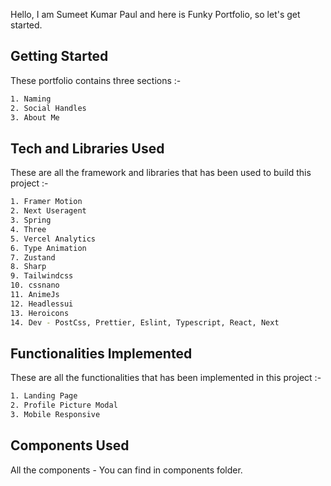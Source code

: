 Hello, I am Sumeet Kumar Paul and here is Funky Portfolio, so let's get started.

## Getting Started

These portfolio contains three sections :-

```bash
1. Naming
2. Social Handles
3. About Me
```

## Tech and Libraries Used

These are all the framework and libraries that has been used to build this project :-

```bash
1. Framer Motion
2. Next Useragent
3. Spring
4. Three
5. Vercel Analytics
6. Type Animation
7. Zustand
8. Sharp
9. Tailwindcss
10. cssnano
11. AnimeJs
12. Headlessui
13. Heroicons
14. Dev - PostCss, Prettier, Eslint, Typescript, React, Next
```

## Functionalities Implemented

These are all the functionalities that has been implemented in this project :-

```bash
1. Landing Page
2. Profile Picture Modal
3. Mobile Responsive
```

## Components Used

All the components - You can find in components folder.



